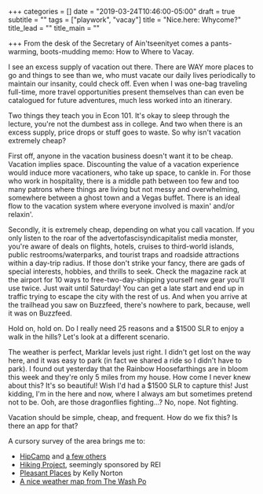 +++
categories = []
date = "2019-03-24T10:46:00-05:00"
draft = true
subtitle = ""
tags = ["playwork", "vacay"]
title = "Nice.here: Whycome?"
title_lead = ""
title_main = ""

+++
From the desk of the Secretary of Ain'tseenityet comes a pants-warming, boots-mudding memo: How to Where to Vacay.

I see an excess supply of vacation out there. There are WAY more places to go and things to see than we, who must vacate our daily lives periodically to maintain our insanity, could check off. Even when I was one-bag traveling full-time, more travel opportunities present themselves than can even be catalogued for future adventures, much less worked into an itinerary.

Two things they teach you in Econ 101. It's okay to sleep through the lecture, you're not the dumbest ass in college. And two when there is an excess supply, price drops or stuff goes to waste. So why isn't vacation extremely cheap?

First off, anyone in the vacation business doesn't want it to be cheap. Vacation implies space. Discounting the value of a vacation experience would induce more vacationers, who take up space, to cankle in. For those who work in hospitality, there is a middle path between too few and too many patrons where things are living but not messy and overwhelming, somewhere between a ghost town and a Vegas buffet. There is an ideal flow to the vacation system where everyone involved is maxin' and/or relaxin'.

Secondly, it is extremely cheap, depending on what you call vacation. If you only listen to the roar of the advertofascisyndicapitalist media monster, you're aware of deals on flights, hotels, cruises to third-world islands, public restrooms/waterparks, and tourist traps and roadside attractions within a day-trip radius. If those don't strike your fancy, there are gads of special interests, hobbies, and thrills to seek. Check the magazine rack at the airport for 10 ways to free-two-day-shipping yourself new gear you'll use twice. Just wait until Saturday! You can get a late start and end up in traffic trying to escape the city with the rest of us. And when you arrive at the trailhead you saw on Buzzfeed, there's nowhere to park, because, well it was on Buzzfeed.

Hold on, hold on. Do I really need 25 reasons and a $1500 SLR to enjoy a walk in the hills? Let's look at a different scenario.

The weather is perfect, Marklar levels just right. I didn't get lost on the way here, and it was easy to park (in fact we shared a ride so I didn't have to park). I found out yesterday that the Rainbow Hoosefarthings are in bloom this week and they're only 5 miles from my house. How come I never knew about this? It's so beautiful! Wish I'd had a $1500 SLR to capture this! Just kidding, I'm in the here and now, where I always am but sometimes pretend not to be. Ooh, are those dragonflies fighting...? No, nope. Not fighting.

Vacation should be simple, cheap, and frequent. How do we fix this? Is there an app for that?

A cursory survey of the area brings me to:

* [HipCamp](https://www.hipcamp.com/ "HipCamp") and [a few others](https://www.fatherly.com/gear/airbnb-for-campers/ "AirBnB for campers")
* [Hiking Project](), seemingly sponsored by REI
* [Pleasant Places](https://kellegous.com/j/2014/02/03/pleasant-places/) by Kelly Norton
* [A nice weather map from The Wash Po](https://www.washingtonpost.com/news/capital-weather-gang/wp/2018/08/07/the-united-states-of-nice-days-heres-where-and-when-to-find-the-nations-most-frequent-ideal-weather/?noredirect=on&utm_term=.11029fac0d9e)